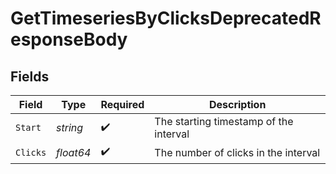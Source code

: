 # GetTimeseriesByClicksDeprecatedResponseBody


## Fields

| Field                                  | Type                                   | Required                               | Description                            |
| -------------------------------------- | -------------------------------------- | -------------------------------------- | -------------------------------------- |
| `Start`                                | *string*                               | :heavy_check_mark:                     | The starting timestamp of the interval |
| `Clicks`                               | *float64*                              | :heavy_check_mark:                     | The number of clicks in the interval   |